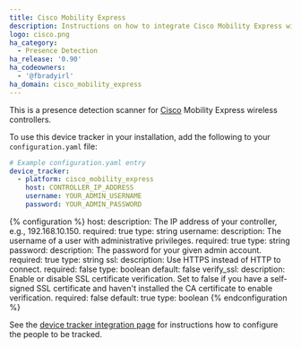 ```yaml
---
title: Cisco Mobility Express
description: Instructions on how to integrate Cisco Mobility Express wireless controllers into Home Assistant.
logo: cisco.png
ha_category:
  - Presence Detection
ha_release: '0.90'
ha_codeowners:
  - '@fbradyirl'
ha_domain: cisco_mobility_express
---
```


This is a presence detection scanner for [Cisco](https://www.cisco.com) Mobility Express wireless controllers.

To use this device tracker in your installation, add the following to your `configuration.yaml` file:

```yaml
# Example configuration.yaml entry
device_tracker:
  - platform: cisco_mobility_express
    host: CONTROLLER_IP_ADDRESS
    username: YOUR_ADMIN_USERNAME
    password: YOUR_ADMIN_PASSWORD
```

{% configuration %}
host:
  description: The IP address of your controller, e.g., 192.168.10.150.
  required: true
  type: string
username:
  description: The username of a user with administrative privileges.
  required: true
  type: string
password:
  description: The password for your given admin account.
  required: true
  type: string
ssl:
  description: Use HTTPS instead of HTTP to connect.
  required: false
  type: boolean
  default: false
verify_ssl:
  description: Enable or disable SSL certificate verification. Set to false if you have a self-signed SSL certificate and haven't installed the CA certificate to enable verification.
  required: false
  default: true
  type: boolean
{% endconfiguration %}

See the [device tracker integration page](/integrations/device_tracker/) for instructions how to configure the people to be tracked.
